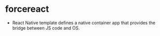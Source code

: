 # forcereact

* React Native template defines a native container app that provides the bridge between JS code and OS.
